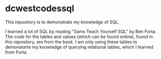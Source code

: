 # dcwestcodessql
This repository is to demonstrate my knowledge of SQL.

I learned a lot of SQL by reading "Sams Teach Yourself SQL" by Ben Forta. The code for the tables and values (which can be found online), found in this repository, are from the book. I am only using these tables to demonstarte my knowledge of querying relational tables, which I learned from Forta. 
